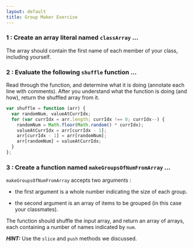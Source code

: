```yaml
---
layout: default
title: Group Maker Exercise
---
```


### 1 : Create an array literal named `classArray` ...  

The array should contain the first name of each member of your class,
including yourself.

### 2 : Evaluate the following `shuffle` function ...  

Read through the function, and determine what it is doing (annotate each line
with comments). After you understand what the function is doing (and how),
return the shuffled array from it.

```js
var shuffle = function (arr) {
  var randomNum, valueAtCurrIdx;
  for (var currIdx = arr.length; currIdx !== 0; currIdx--) {
    randomNum = Math.floor(Math.random() * currIdx);
    valueAtCurrIdx = arr[currIdx - 1];
    arr[currIdx - 1] = arr[randomNum];
    arr[randomNum] = valueAtCurrIdx;
  }
};
```

### 3 : Create a function named `makeGroupsOfNumFromArray` ...  

`makeGroupsOfNumFromArray` accepts two arguments :  

* the first argument is a whole number indicating the size of each group.

* the second argument is an array of items to be grouped (in this case your
classmates).  

The function should shuffle the input array, and return an array of arrays, each
containing a number of names indicated by `num`.  

***HINT:*** Use the `slice` and `push` methods we discussed.
